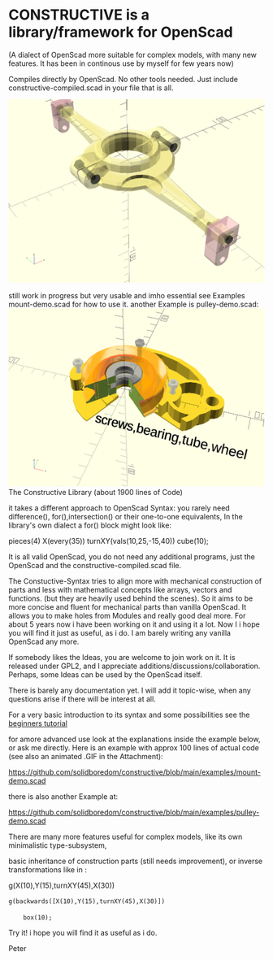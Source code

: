 # CONSTRUCTIVE is a library/framework for OpenScad

(A dialect of OpenScad more suitable for complex models, with many new features. It has been in continous use by myself for few years now)

Compiles directly by OpenScad. No other tools needed. Just include constructive-compiled.scad
in your file that is all.

![screeen](./img/mount.gif)

still work in progress but very usable and imho essential
see Examples mount-demo.scad for how to use it.
another Example is pulley-demo.scad:
![screeen](./img/pulley.gif)
The Constructive Library (about 1900 lines of Code) 

it takes a different approach to OpenScad Syntax: you rarely need difference(), for(),intersection() or their one-to-one equivalents, In the library's own dialect a for() block might look like:

pieces(4)  X(every(35)) turnXY(vals(10,25,-15,40))  cube(10);

It is all valid OpenScad, you do not need any additional programs, just the OpenScad and the constructive-compiled.scad file.

The Constuctive-Syntax tries to align more with mechanical construction of parts and less with mathematical concepts like arrays, vectors and functions. (but they are heavily used behind the scenes). So it aims to be more concise and fluent for mechanical parts than vanilla OpenScad. It allows you to make holes from Modules and really good deal more.
For about 5 years now i have been working on it and using it a lot. Now I i hope you will find it just as useful, as i do. I am barely writing any vanilla OpenScad any more.

If somebody likes the Ideas, you are welcome to join work on it. It is released under GPL2, and I appreciate additions/discussions/collaboration. Perhaps, some Ideas can be used by the OpenScad itself.

There is barely any documentation yet. I will add it topic-wise, when any questions arise if there will be interest at all.

For a very basic introduction to its syntax and some possibilities
see the [beginners tutorial](./tutorials/basic-tutorial.md)

 for amore advanced use look at the explanations inside the example below, or ask me directly. Here is an example with approx 100 lines of actual code  (see also an animated .GIF in the Attachment):

https://github.com/solidboredom/constructive/blob/main/examples/mount-demo.scad

there is also another Example at:

https://github.com/solidboredom/constructive/blob/main/examples/pulley-demo.scad

There are many more features useful for complex models, like its own minimalistic type-subsystem,

basic inheritance of construction parts (still needs improvement), or inverse transformations like in :

g(X(10),Y(15),turnXY(45),X(30))

    g(backwards([X(10),Y(15),turnXY(45),X(30)])
    
        box(10);

Try it! i hope you will find it as useful as i do.

Peter
